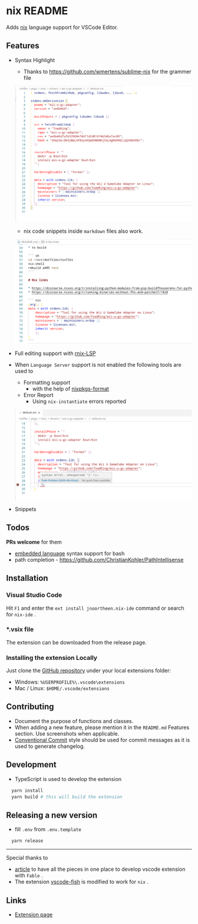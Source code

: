 # nix README

Adds [nix](https://nixos.org/) language support for VSCode Editor.

## Features

* Syntax Highlight

  + Thanks to https://github.com/wmertens/sublime-nix for the grammer file

  ![](./images/docs/nix-syntax-highlight.png)

  + nix code snippets inside `markdown` files also work.

  ![](./images/docs/md-embed-nix.png)

* Full editing support with [rnix-LSP](https://github.com/nix-community/rnix-lsp)

* When `Language Server` support is not enabled the following tools are used to
  + Formatting support
    - with the help of [nixpkgs-format](https://github.com/nix-community/nixpkgs-fmt)
  + Error Report
    - Using `nix-instantiate` errors reported

  ![](./images/docs/linting.png)

* Snippets

## Todos

**PRs welcome** for them

* [embedded language](https://code.visualstudio.com/api/language-extensions/syntax-highlight-guide#embedded-languages) syntax support for bash
* path completion - https://github.com/ChristianKohler/PathIntellisense

## Installation

### Visual Studio Code

Hit `F1` and enter the `ext install jnoortheen.nix-ide` command or search for `nix-ide` .

### *.vsix file

The extension can be downloaded from the release page.

### Installing the extension Locally

Just clone the [GitHub repository](https://github.com/bbenoist/vscode-nix) under your local extensions folder:

* Windows: `%USERPROFILE%\.vscode\extensions`
* Mac / Linux: `$HOME/.vscode/extensions`

## Contributing

* Document the purpose of functions and classes.
* When adding a new feature, please mention it in the `README.md` Features section. Use screenshots when applicable.
* [Conventional Commit](https://www.conventionalcommits.org/en/v1.0.0/) style should be used for commit messages as it is used to generate changelog.

## Development

* TypeScript is used to develop the extension

```sh
  yarn install
  yarn build # this will build the extension
```

## Releasing a new version

* fill `.env` from `.env.template`

```sh
  yarn release
```

---
Special thanks to
 * [article](https://blog.nojaf.com/2018/12/17/writing-a-vscode-extension-with-fable-2-1/) to have all the pieces in one place to develop vscode extension with `Fable` .
 * The extension [vscode-fish](https://github.com/bmalehorn/vscode-fish/) is modified to work for `nix` .

## Links

* [Extension page](https://marketplace.visualstudio.com/items?itemName=jnoortheen.nix-ide)
